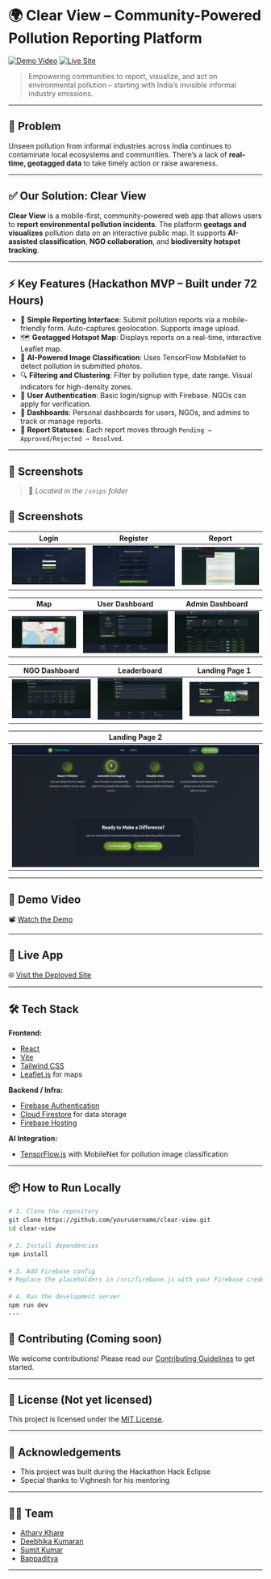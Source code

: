 # 🌍 Clear View – Community-Powered Pollution Reporting Platform

[![Demo Video](https://img.shields.io/badge/Watch-Demo%20Video-blue?style=for-the-badge)](https://drive.google.com/file/d/18UcGIUkUaIaakoNc-T00s3mGGEgI5bQ2/view?usp=sharing)
[![Live Site](https://img.shields.io/badge/Visit-Deployed%20App-brightgreen?style=for-the-badge)](https://clearvieweco.netlify.app/)

> Empowering communities to report, visualize, and act on environmental pollution – starting with India’s invisible informal industry emissions.

---

## 🧠 Problem

Unseen pollution from informal industries across India continues to contaminate local ecosystems and communities. There’s a lack of **real-time, geotagged data** to take timely action or raise awareness.

---

## ✅ Our Solution: Clear View

**Clear View** is a mobile-first, community-powered web app that allows users to **report environmental pollution incidents**. The platform **geotags and visualizes** pollution data on an interactive public map. It supports **AI-assisted classification**, **NGO collaboration**, and **biodiversity hotspot tracking**.

---

## ⚡ Key Features (Hackathon MVP – Built under 72 Hours)

- 📸 **Simple Reporting Interface**: Submit pollution reports via a mobile-friendly form. Auto-captures geolocation. Supports image upload.
- 🗺️ **Geotagged Hotspot Map**: Displays reports on a real-time, interactive Leaflet map.
- 🧠 **AI-Powered Image Classification**: Uses TensorFlow MobileNet to detect pollution in submitted photos.
- 🔍 **Filtering and Clustering**: Filter by pollution type, date range. Visual indicators for high-density zones.
- 🔐 **User Authentication**: Basic login/signup with Firebase. NGOs can apply for verification.
- 🧾 **Dashboards**: Personal dashboards for users, NGOs, and admins to track or manage reports.
- 🐛 **Report Statuses**: Each report moves through `Pending → Approved/Rejected → Resolved`.

---

## 📱 Screenshots

> 📂 _Located in the `/snips` folder_

## 📱 Screenshots

| Login | Register | Report |
|-------|----------|--------|
| ![Login](./snips/login.png) | ![Register](./snips/register.png) | ![Report](./snips/report.png) |

| Map | User Dashboard | Admin Dashboard |
|-----|----------------|-----------------|
| ![Map](./snips/map.png) | ![User](./snips/user.png) | ![Admin](./snips/admin.png) |

| NGO Dashboard | Leaderboard | Landing Page 1 |
|---------------|-------------|----------------|
| ![NGO](./snips/ngo.png) | ![Leaderboard](./snips/leaderboard.png) | ![Landing 1](./snips/land.png) |

| Landing Page 2 |
|----------------|
| ![Landing 2](./snips/land2.png) |

---

## 🎥 Demo Video

📽️ [Watch the Demo](https://drive.google.com/file/d/18UcGIUkUaIaakoNc-T00s3mGGEgI5bQ2/view?usp=sharing)

---

## 🚀 Live App

🌐 [Visit the Deployed Site](https://clearvieweco.netlify.app/)

---

## 🛠️ Tech Stack

**Frontend:**

- [React](https://react.dev/)
- [Vite](https://vitejs.dev/)
- [Tailwind CSS](https://tailwindcss.com/)
- [Leaflet.js](https://leafletjs.com/) for maps

**Backend / Infra:**

- [Firebase Authentication](https://firebase.google.com/docs/auth)
- [Cloud Firestore](https://firebase.google.com/products/firestore) for data storage
- [Firebase Hosting](https://firebase.google.com/products/hosting)

**AI Integration:**

- [TensorFlow.js](https://www.tensorflow.org/js) with MobileNet for pollution image classification

---

## 📦 How to Run Locally

```bash
# 1. Clone the repository
git clone https://github.com/yourusername/clear-view.git
cd clear-view

# 2. Install dependencies
npm install

# 3. Add Firebase config
# Replace the placeholders in /src/firebase.js with your Firebase credentials

# 4. Run the development server
npm run dev
---
```

## 🤝 Contributing (Coming soon)

We welcome contributions! Please read our [Contributing Guidelines](CONTRIBUTING.md) to get started.

---

## 📜 License (Not yet licensed)

This project is licensed under the [MIT License](LICENSE).

---

## 🙏 Acknowledgements

- This project was built during the Hackathon Hack Eclipse
- Special thanks to Vighnesh for his mentoring

---

## 🧑‍💻 Team
- [Atharv Khare](https://github.com/1mystic)
- [Deebhika Kumaran](https://github.com/deebhikakumaran/Clear-View)
- [Sumit Kumar](https://github.com/sumitkr2000)
- [Bappaditya](https://github.com/Bappaditya13)

---